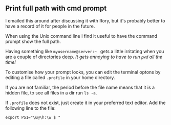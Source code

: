 ## Print full path with cmd prompt

I emailed this around after discussing it with Rory, but it's probably better to have a record of it for people in the future.

When using the Unix command line I find it useful to have the command prompt show the full path.

Having something like `myusername@server:~ ` gets a little irritating when you are a couple of directories deep. *It gets annoying to have to run `pwd` all the time!*

To customise how your prompt looks, you can edit the terminal optons by editing a file called `.profile` in your home directory.

If you are not familiar, the period before the file name means that it is a hidden file, to see all files in a  dir run `ls -a`.

If `.profile` does not exist, just create it in your preferred text editor.
Add the following line to the file:

`export PS1="\u@\h:\w $ "`
